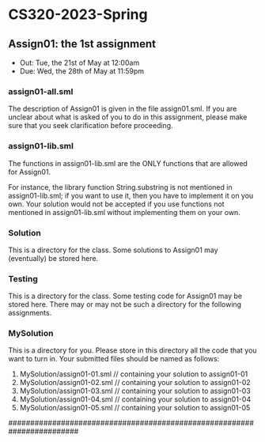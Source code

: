 # CS320-2023-Spring

## Assign01: the 1st assignment

- Out: Tue, the 21st of May at 12:00am
- Due: Wed, the 28th of May at 11:59pm

### assign01-all.sml

The description of Assign01 is given in the
file assign01.sml. If you are unclear about
what is asked of you to do in this assignment,
please make sure that you seek clarification
before proceeding.

### assign01-lib.sml

The functions in assign01-lib.sml are the ONLY functions that are
allowed for Assign01.

For instance, the library function String.substring is not mentioned
in assign01-lib.sml; if you want to use it, then you have to implement
it on you own. Your solution would not be accepted if you use
functions not mentioned in assign01-lib.sml without implementing them
on your own.

### Solution

This is a directory for the class.  Some solutions to Assign01 may
(eventually) be stored here.

### Testing

This is a directory for the class.  Some testing code for Assign01 may
be stored here. There may or may not be such a directory for the following
assignments.

### MySolution

This is a directory for you. Please store in this directory all the
code that you want to turn in. Your submitted files should be named
as follows:

1. MySolution/assign01-01.sml // containing your solution to assign01-01
2. MySolution/assign01-02.sml // containing your solution to assign01-02
3. MySolution/assign01-03.sml // containing your solution to assign01-03
4. MySolution/assign01-04.sml // containing your solution to assign01-04
5. MySolution/assign01-05.sml // containing your solution to assign01-05

########################################################################

